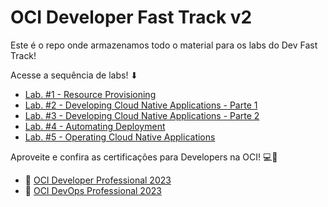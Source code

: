 # OCI Developer Fast Track v2
Este é o repo onde armazenamos todo o material para os labs do Dev Fast Track!

Acesse a sequência de labs! ⬇

- [Lab. #1 - Resource Provisioning](/Lab.%20%231%20-%20Resource%20Provisioning)
- [Lab. #2 - Developing Cloud Native Applications - Parte 1](Lab.%20%232%20-%20Developing%20Cloud%20Native%20Applications%20-%20Parte%201)
- [Lab. #3 - Developing Cloud Native Applications - Parte 2](/Lab.%20%233%20-%20Developing%20Cloud%20Native%20Applications%20-%20Parte%202)
- [Lab. #4 - Automating Deployment](/Lab.%20%234%20-%20Automating%20Deployment)
- [Lab. #5 - Operating Cloud Native Applications](/Lab.%20%235%20-%20Operating%20Cloud%20Native%20Applications)

Aproveite e confira as certificações para Developers na OCI! 💻🚀
- 🏅 [OCI Developer Professional 2023](https://mylearn.oracle.com/ou/learning-path/become-an-oci-developer-professional-2023/121998)
- 🏅 [OCI DevOps Professional 2023](https://mylearn.oracle.com/ou/learning-path/become-an-oci-devops-professional-2023/121756)
